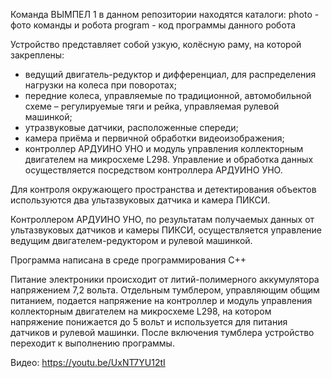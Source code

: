 Команда ВЫМПЕЛ 1 
в данном репозитории находятся каталоги:
photo - фото команды и робота
program - код программы данного робота

Устройство представляет собой узкую, колёсную раму, на которой закреплены:
- ведущий двигатель-редуктор и дифференциал, для распределения нагрузки на колеса при поворотах;
- передние колеса, управляемые по традиционной, автомобильной схеме – регулируемые тяги и рейка, управляемая рулевой машинкой;
- утразвуковые датчики, расположенные спереди;
- камера приёма и первичной обработки видеоизображения;
- контроллер АРДУИНО УНО и модуль управления коллекторным двигателем на микросхеме L298.
Управление и обработка данных осуществляется посредством  контроллера  АРДУИНО УНО.

Для контроля окружающего пространства и детектирования объектов используются два ультазвуковых датчика и камера ПИКСИ.

Контроллером  АРДУИНО УНО, по результатам получаемых данных от ультазвуковых датчиков и камеры ПИКСИ, осуществляется управление ведущим двигателем-редуктором и рулевой машинкой.

Программа написана в среде программирования С++

Питание электроники происходит от литий-полимерного аккумулятора напряжением 7,2 вольта. 
Отдельным тумблером, управляющим общим питанием, подается напряжение на контроллер и модуль управления коллекторным двигателем на микросхеме L298, на котором напряжение понижается до 5 вольт и используется для питания датчиков и рулевой машинки. 
После включения тумблера устройство переходит к выполнению программы.

Видео:
https://youtu.be/UxNT7YU12tI
